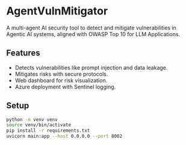 # AgentVulnMitigator
A multi-agent AI security tool to detect and mitigate vulnerabilities in Agentic AI systems, aligned with OWASP Top 10 for LLM Applications.

## Features
- Detects vulnerabilities like prompt injection and data leakage.
- Mitigates risks with secure protocols.
- Web dashboard for risk visualization.
- Azure deployment with Sentinel logging.

## Setup
```bash
python -m venv venv
source venv/bin/activate
pip install -r requirements.txt
uvicorn main:app --host 0.0.0.0 --port 8002
